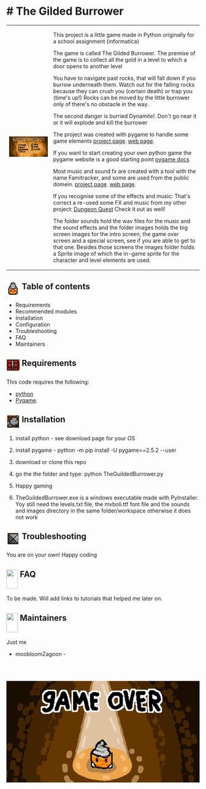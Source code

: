 <h1># The Gilded Burrower</h1>
<table cellspacing="0" cellpadding="0">
  <tr>
    <td>
<img src="https://github.com/moobloomZagoon/The-gilded-burrower/blob/main/images/title.png"  >
    </td><td valign="top">

This project is a little game made in Python originally for a school assignment (informatica)

The game is called The Gilded Burrower. The premise of the game is to collect all the gold in a level to which a door opens to another level

You have to navigate past rocks, that will fall down if you burrow underneath them. Watch out for the falling rocks because they can crush you (certain death) or trap you (time's up!)
Rocks can be moved by the little burrower only of there's no obstacle in the way.

The second danger is burried Dynamite!. Don't go near it or it will explode and kill the burrower

The project was created with pygame to handle some game elements
[project page](https://github.com/pygame/pygame/tree/main/docs).
[web page](https://www.pygame.org/news).

If you want to start creating your own python game the pygame website is a good starting point
[pygame docs](https://www.pygame.org/docs/)

Most music and sound fx are created with a tool with the name Famitracker, and some are used from the public domein.
[project page](https://github.com/Dn-Programming-Core-Management/Dn-FamiTracker).
[web page](https://famitracker.org/).

If you recognise some of the effects and music: That's correct a re-used some FX and music from my other project: [Dungeon Quest](https://github.com/moobloomZagoon/Dungeon-Quest) Check it out as well!

The folder sounds hold the wav files for the music and the sound effects and the folder images holds the big screen images for the intro screen, the game over screen and a special screen, see if you are able to get to that one.
Besides those screens the images folder holds a Sprite image of which the in-game sprite for the character and level elements are used.

</td>
</tr>
</table>

## <img src="https://github.com/moobloomZagoon/The-gilded-burrower/blob/main/readmegfx/burrower.png" valign="top" height="35" width="35" > Table of contents

- Requirements
- Recommended modules
- Installation
- Configuration
- Troubleshooting
- FAQ
- Maintainers


## <img src="https://github.com/moobloomZagoon/The-gilded-burrower/blob/main/readmegfx/Dynamite.png" valign="top" height="35" width="35" > Requirements

This code requires the following:
- [python](https://www.python.org/downloads/)
- [Pygame](https://github.com/pygame/pygame).

##  <img src="https://github.com/moobloomZagoon/The-gilded-burrower/blob/main/readmegfx/rock.png" valign="top" height="35" width="35" >  Installation 

1. install python - see download page for your OS
2. install pygame - python -m pip install -U pygame==2.5.2 --user
3. download or clone this repo
4. go the the folder and type: python TheGuildedBurrower.py
5. Happy gaming

6. TheGuildedBurrower.exe is a windows executable made with PyInstaller. Yoy still need the levels.txt file, the mvboli.ttf font file and the sounds and images directory in the same
   folder/workspace otherwise it does not work

##  <img src="https://github.com/moobloomZagoon/The-gilded-burrower/blob/main/readmegfx/brick.png" valign="top" height="35" width="35" > Troubleshooting
You are on your own!
Happy coding


## <img src="https://github.com/moobloomZagoon/Dungeon-Quest/assets/156084521/a339ca7b-5ce5-41f9-a381-0f6cc7ea9371" valign="top" height="50" width="30" > FAQ
To be made.
Will add links to tutorials that helped me later on.

## <img src="https://github.com/moobloomZagoon/Dungeon-Quest/assets/156084521/9b570536-549d-4085-b4f3-682efe11bd4a" valign="top" height="50" width="30" > Maintainers

Just me
- moobloomZagoon -
<br>
<br>

![image](https://github.com/moobloomZagoon/The-gilded-burrower/blob/main/images/dead.png)
